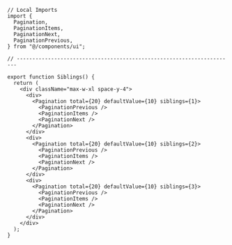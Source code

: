 ﻿```tsx
// Local Imports
import {
  Pagination,
  PaginationItems,
  PaginationNext,
  PaginationPrevious,
} from "@/components/ui";

// ----------------------------------------------------------------------

export function Siblings() {
  return (
    <div className="max-w-xl space-y-4">
      <div>
        <Pagination total={20} defaultValue={10} siblings={1}>
          <PaginationPrevious />
          <PaginationItems />
          <PaginationNext />
        </Pagination>
      </div>
      <div>
        <Pagination total={20} defaultValue={10} siblings={2}>
          <PaginationPrevious />
          <PaginationItems />
          <PaginationNext />
        </Pagination>
      </div>
      <div>
        <Pagination total={20} defaultValue={10} siblings={3}>
          <PaginationPrevious />
          <PaginationItems />
          <PaginationNext />
        </Pagination>
      </div>
    </div>
  );
}

```
